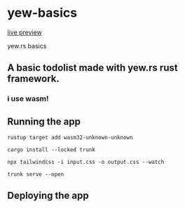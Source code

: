 # yew-basics
[live preview](https://xfxpositions.github.io/yew-basics/)

yew.rs basics
## A basic todolist made with yew.rs rust framework.
### i use wasm!
## Running the app
`rustup target add wasm32-unknown-unknown`

`cargo install --locked trunk`

`npx tailwindcss -i input.css -o output.css --watch`

`trunk serve --open`
## Deploying the app
